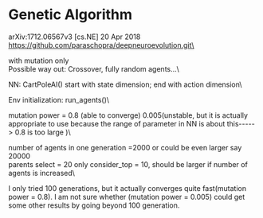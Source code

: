# Genetic Algorithm

arXiv:1712.06567v3 [cs.NE] 20 Apr 2018\
https://github.com/paraschopra/deepneuroevolution.git\

with mutation only\
Possible way out: Crossover, fully random agents...\

NN: CartPoleAI() start with state dimension; end with action dimension\

Env initialization: run_agents()\

mutation power = 0.8 (able to converge) 0.005(unstable, but it is actually appropriate to use because the range of  parameter in NN is about this-----> 0.8 is too large )\


number of agents in one generation =2000 or could be even larger say 20000\
parents select = 20 only consider_top = 10, should be larger if number of agents is increased\

I only tried 100 generations, but it actually converges quite fast(mutation power = 0.8). I am not sure whether (mutation power = 0.005) could get some other results by going beyond 100 generation.



